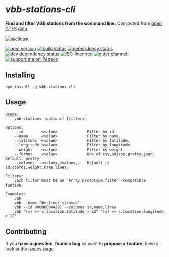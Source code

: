 # *vbb-stations-cli*

**Find and filter VBB stations from the command line.** Computed from [open](http://daten.berlin.de/datensaetze/vbb-fahrplandaten-januar-2017-bis-dezember-2017) [GTFS](https://developers.google.com/transit/gtfs/) [data](https://vbb-gtfs.jannisr.de/).

[![asciicast](https://asciinema.org/a/82500.png)](https://asciinema.org/a/82500)

[![npm version](https://img.shields.io/npm/v/vbb-stations-cli.svg)](https://www.npmjs.com/package/vbb-stations-cli)
[![build status](https://img.shields.io/travis/derhuerst/vbb-stations-cli.svg)](https://travis-ci.org/derhuerst/vbb-stations-cli)
[![dependency status](https://img.shields.io/david/derhuerst/vbb-stations-cli.svg)](https://david-dm.org/derhuerst/vbb-stations-cli)
[![dev dependency status](https://img.shields.io/david/dev/derhuerst/vbb-stations-cli.svg)](https://david-dm.org/derhuerst/vbb-stations-cli#info=devDependencies)
![ISC-licensed](https://img.shields.io/github/license/derhuerst/vbb-stations-cli.svg)
[![gitter channel](https://badges.gitter.im/derhuerst/vbb-rest.svg)](https://gitter.im/derhuerst/vbb-rest)
[![support me on Patreon](https://img.shields.io/badge/support%20me-on%20patreon-fa7664.svg)](https://patreon.com/derhuerst)


## Installing

```shell
npm install -g vbb-stations-cli
```


## Usage

```
Usage:
    vbb-stations [options] [filters]

Options:
    --id        <value>             Filter by id.
    --name      <value>             Filter by name.
    --latitude  <value>             Filter by latitude.
    --longitude <value>             Filter by longitude.
    --weight    <value>             Filter by weight.
    --format    <value>             One of csv,ndjson,pretty,json. Default: pretty
    --columns   <value>,<value>,…   Default is id,coords,weight,name,lines.

Filters:
    Each filter must be an `Array.prototype.filter`-compatible funtion.

Examples:
    vbb
    vbb --name "berliner strasse"
    vbb --id 900000044201 --columns id,name,lines
    vbb "(s) => s.location.latitude > 52" "(s) => s.location.longitude > 12"
```


## Contributing

If you **have a question**, **found a bug** or want to **propose a feature**, have a look at [the issues page](https://github.com/derhuerst/vbb-stations-cli/issues).
